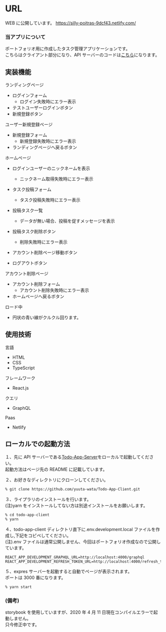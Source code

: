 # URL

WEB に公開しています。
https://silly-poitras-9dcf43.netlify.com/

### 当アプリについて

ポートフォリオ用に作成したタスク管理アプリケーションです。  
こちらはクライアント部分になり、API サーバーのコードは<a href="https://github.com/yuuta-wata/Todo-App-Server" alt="Todo-App-Server">こちら</a>になります。

## 実装機能

ランディングページ

- ログインフォーム
  - ログイン失敗時にエラー表示
- テストユーザーログインボタン
- 新規登録ボタン

ユーザー新規登録ページ

- 新規登録フォーム
  - 新規登録失敗時にエラー表示
- ランディングページへ戻るボタン

ホームページ

- ログインユーザーのニックネームを表示

  - ニックネーム取得失敗時にエラー表示

- タスク投稿フォーム

  - タスク投稿失敗時にエラー表示

- 投稿タスク一覧

  - データが無い場合、投稿を促すメッセージを表示

- 投稿タスク削除ボタン

  - 削除失敗時にエラー表示

- アカウント削除ページ移動ボタン
- ログアウトボタン

アカウント削除ページ

- アカウント削除フォーム
  - アカウント削除失敗時にエラー表示
- ホームページへ戻るボタン

ロード中

- 円状の青い線がクルクル回ります。

## 使用技術

言語

- HTML
- CSS
- TypeScript

フレームワーク

- React.js

クエリ

- GraphQL

Paas

- Netlify

## ローカルでの起動方法

１、先に API サーバーである<a href="https://github.com/yuuta-wata/Todo-App-Server" alt="Todo-App-Server">Todo-App-Server</a>をローカルで起動してください。  
起動方法はページ先の README に記載しています。

２、お好きなディレクトリにクローンしてください。

```bash
% git clone https://github.com/yuuta-wata/Todo-App-Client.git
```

３、ライプラリのインストールを行います。  
(注)yarn をインストールしてない方は別途インストールをお願いします。

```bash
% cd todo-app-client
% yarn
```

４、todo-app-client ディレクトリ直下に.env.development.local ファイルを作成し,下記をコピペしてください。  
(注).env ファイルは通常公開しません、今回はポートフォリオ作成なので公開しています。

```
REACT_APP_DEVELOPMENT_GRAPHQL_URL=http://localhost:4000/graphql
REACT_APP_DEVELOPMENT_REFRESH_TOKEN_URL=http://localhost:4000/refresh_token/

```

５、expres サーバーを起動すると自動でページが表示されます。  
ポートは 3000 番になります。

```bash
% yarn start
```

### (備考)

storybook を使用していますが、2020 年 4 月 11 日現在コンパイルエラーで起動しません。  
只今修正中です。
